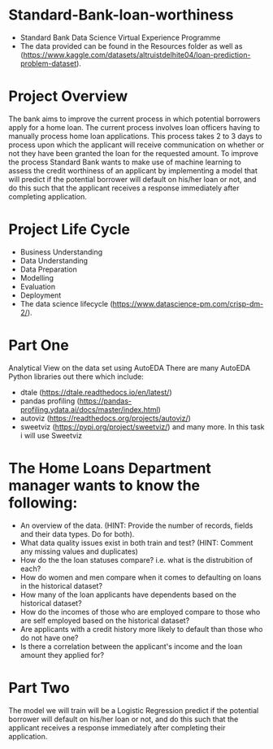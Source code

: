 # Standard-Bank-loan-worthiness
- Standard Bank Data Science Virtual Experience Programme 
- The data provided can be found in the Resources folder as well as (https://www.kaggle.com/datasets/altruistdelhite04/loan-prediction-problem-dataset).
# Project Overview
The bank aims to improve the current process in which potential borrowers apply for a home loan. The current process involves loan officers having to manually process home loan applications. This process takes 2 to 3 days to process upon which the applicant will receive communication on whether or not they have been granted the loan for the requested amount. To improve the process Standard Bank wants to make use of machine learning to assess the credit worthiness of an applicant by implementing a model that will predict if the potential borrower will default on his/her loan or not, and do this such that the applicant receives a response immediately after completing application.
# Project Life Cycle
- Business Understanding
- Data Understanding
- Data Preparation
- Modelling
- Evaluation
- Deployment
- The data science lifecycle (https://www.datascience-pm.com/crisp-dm-2/).

# Part One
Analytical View on the data set using AutoEDA 
There are many AutoEDA Python libraries out there which include:

- dtale (https://dtale.readthedocs.io/en/latest/)
- pandas profiling (https://pandas-profiling.ydata.ai/docs/master/index.html)
- autoviz (https://readthedocs.org/projects/autoviz/)
- sweetviz (https://pypi.org/project/sweetviz/) and many more. In this task i will use Sweetviz
# The Home Loans Department manager wants to know the following:
- An overview of the data. (HINT: Provide the number of records, fields and their data types. Do for both).
- What data quality issues exist in both train and test? (HINT: Comment any missing values and duplicates)
- How do the the loan statuses compare? i.e. what is the distrubition of each?
- How do women and men compare when it comes to defaulting on loans in the historical dataset?
- How many of the loan applicants have dependents based on the historical dataset?
- How do the incomes of those who are employed compare to those who are self employed based on the historical dataset?
- Are applicants with a credit history more likely to default than those who do not have one?
- Is there a correlation between the applicant's income and the loan amount they applied for?
# Part Two
The model we will train will be a Logistic Regression predict if the potential borrower will default on his/her loan or not, and do this such that the applicant receives a response immediately after completing their application.

